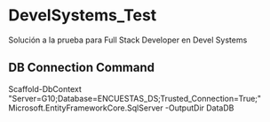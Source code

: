 # DevelSystems_Test
Solución a la prueba para Full Stack Developer en Devel Systems
## DB Connection Command
Scaffold-DbContext "Server=G10;Database=ENCUESTAS_DS;Trusted_Connection=True;" Microsoft.EntityFrameworkCore.SqlServer -OutputDir DataDB